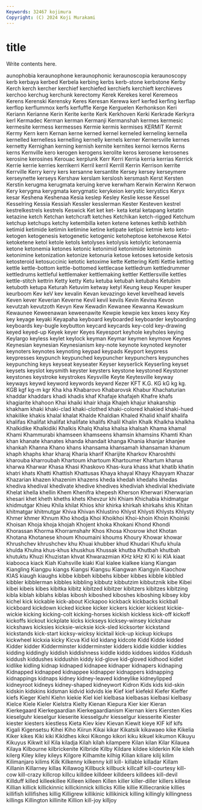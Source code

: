 ```yaml
---
Keywords: 32467 kojimura
Copyright: (C) 2024 Koji Murakami
---
```


# title

Write contents here.



aunophobia keraunophone keraunophonic keraunoscopia keraunoscopy kerb kerbaya kerbed
Kerbela kerbing kerbs kerb-stone kerbstone Kerby Kerch kerch kercher kerchief
kerchiefed kerchiefs kerchieft kerchieves kerchoo kerchug kerchunk kerectomy Kerek Kerekes
kerel Keremeos Kerens Kerenski Kerensky Keres Keresan Kerewa kerf kerfed
kerfing kerflap kerflop kerflummox kerfs kerfuffle Kerge Kerguelen Kerhonkson Keri
Keriann Kerianne Kerin Kerite kerite Kerk Kerkhoven Kerki Kerkrade Kerkyra
kerl Kermadec Kerman kerman Kermanji Kermanshah kermes kermesic kermesite kermess
kermesses Kermie kermis kermises KERMIT Kermit Kermy Kern kern Kernan
kerne kerned kernel kerneled kerneling kernella kernelled kernelless kernelling kernelly
kernels kerner Kernersville kernes kernetty Kernighan kerning kernish kernite kernites
kernoi kernos Kerns kerns Kernville kero kerogen kerogens kerolite keros
kerosene kerosenes kerosine kerosines Kerouac kerplunk Kerr Kerri Kerria kerria
kerrias Kerrick Kerrie kerrie kerries kerrikerri Kerril kerril Kerrill Kerrin
Kerrison kerrite Kerrville Kerry kerry kers kersanne kersantite Kersey kersey
kerseymere kerseynette kerseys Kershaw kerslam kerslosh kersmash Kerst Kersten Kerstin
kerugma kerugmata keruing kerve kerwham Kerwin Kerwinn Kerwon Kery kerygma
kerygmata kerygmatic kerykeion kerystic kerystics Keryx kesar Keshena Keshenaa Kesia
keslep Kesley Keslie kesse Kessel Kesselring Kessia Kessiah Kessler kesslerman
Kester Kesteven kestrel kestrelkestrels kestrels Keswick Ket ket ket- keta
ketal ketapang ketatin ketazine ketch Ketchan ketchcraft ketches Ketchikan ketch-rigged
Ketchum ketchup ketchups ketchy ketembilla keten ketene ketenes kethib kethibh
ketimid ketimide ketimin ketimine ketine ketipate ketipic ketmie keto keto-
ketogen ketogenesis ketogenetic ketogenic ketoheptose ketohexose Ketoi ketoketene ketol ketole
ketols ketolyses ketolysis ketolytic ketonaemia ketone ketonemia ketones ketonic ketonimid
ketonimide ketonimin ketonimine ketonization ketonize ketonuria ketose ketoses ketoside ketosis
ketosteroid ketosuccinic ketotic ketoxime kette Kettering Ketti Kettie ketting kettle
kettle-bottom kettle-bottomed kettlecase kettledrum kettledrummer kettledrums kettleful kettlemaker kettlemaking kettler
Kettlersville kettles kettle-stitch kettrin Ketty ketty Ketu ketuba ketubah ketubahs
Ketubim ketuboth ketupa Keturah Ketuvim ketway ketyl Keung keup Keuper
keuper keurboom Kev keV kev kevalin Kevan kevazingo kevel kevelhead
kevels Keven kever Keverian Keverne Kevil kevil kevils Kevin Kevina
Kevon kevutzah kevutzoth Kevyn Kew Kewadin Kewanee Kewanna Kewaskum Kewaunee
Keweenawan keweenawite Kewpie kewpie kex kexes kexy Key key keyage
keyaki Keyapaha keyboard keyboarded keyboarder keyboarding keyboards key-bugle keybutton keycard
keycards key-cold key-drawing keyed keyed-up Keyek keyer Keyes Keyesport keyhole
keyholes keying Keylargo keyless keylet keylock keyman Keymar keymen keymove
Keynes Keynesian keynesian Keynesianism key-note keynote keynoted keynoter keynoters keynotes
keynoting keypad keypads Keyport keypress keypresses keypunch keypunched keypuncher keypunchers
keypunches keypunching keys keyseat keyseater Keyser keyserlick Keyserling keyset keysets
keyslot keysmith keyster keysters keystone keystoned Keystoner keystones keystroke keystrokes
Keysville Keyte Keytesville keyway keyways keywd keyword keywords keywrd Kezer
KFT K.G. KG kG kg kg. KGB kgf kg-m kgr
Kha kha Khabarovo Khabarovsk Khabur Khachaturian khaddar khaddars khadi khadis
khaf Khafaje khafajeh Khafre khafs khagiarite khahoon Khai khaiki khair
khaja Khajeh khajur khakanship khakham khaki khaki-clad khaki-clothed khaki-colored khakied
khaki-hued khakilike khakis khalal khalat Khalde Khaldian Khaled Khalid khalif
khalifa khalifas Khalifat khalifat khalifate khalifs Khalil Khalin Khalk Khalkha
khalkha Khalkidike Khalkidiki Khalkis Khalq Khalsa khalsa khalsah Khama khamal
Khami Khammurabi khamseen khamseens khamsin khamsins Khamti Khan khan khanate
khanates khanda khandait khanga Khania khanjar khanjee khankah Khanna Khano
khans khansama khansamah khansaman khanum khaph khaphs khar kharaj Kharia
kharif Kharijite Kharkov Kharoshthi kharouba kharroubah Khartoum khartoum Khartoumer Khartum
kharua kharwa Kharwar Khasa Khasi Khaskovo Khas-kura khass khat khatib
khatin khatri khats Khatti Khattish Khattusas Khaya khayal Khayy Khayyam
Khazar Khazarian khazen khazenim khazens kheda khedah khedahs khedas khediva
khedival khedivate khedive khedives khediviah khedivial khediviate Khelat khella khellin
Khem Khenifra khepesh Kherson Kherwari Kherwarian khesari khet kheth kheths
khets Khevzur khi Khiam Khichabia khidmatgar khidmutgar Khieu Khila khilat
Khios khir khirka khirkah khirkahs khis Khitan khitmatgar khitmutgar Khiva
Khivan Khlustino Khlyst Khlysti Khlysts Khlysty Khmer khmer Khnum Kho
khodja Khoi Khoikhoi Khoi-khoin Khoin Khoiniki Khoisan Khoja khoja khojah
Khojent khoka Khokani Khond Khondi Khorassan Khorma Khorramshahr Khos Khosa
Khosrow khot Khotan Khotana Khotanese khoum Khoumaini khoums Khoury Khowar
khowar Khrushchev khrushchev khu Khuai khubber khud Khudari Khufu khula
khulda Khulna khus-khus khuskhus Khussak khutba Khutbah khutbah khutuktu Khuzi
Khuzistan khvat Khwarazmian KHz kHz KI Ki ki KIA kiaat
kiabooca kiack Kiah Kiahsville kiaki Kial kialee kialkee kiang Kiangan
Kiangling Kiangpu kiangs Kiangsi Kiangsu Kiangwan Kiangyin Kiaochow KIAS kiaugh
kiaughs kibbe kibbeh kibbehs kibber kibbes kibble kibbled kibbler kibblerman
kibbles kibbling kibbutz kibbutzim kibbutznik kibe Kibei kibei kibeis kibes
kibitka kibitz kibitzed kibitzer kibitzers kibitzes kibitzing kibla kiblah kiblahs
kiblas kibosh kiboshed kiboshes kiboshing kibsey kiby kichel kick kickable
kick-about Kickapoo kickback kickbacks kickball kickboard kickdown kicked kickee kicker
kickers kickier kickiest kickie-wickie kicking kicking-colt kicking-horses kickish kickless kick-off
kickoff kickoffs kickout kickplate kicks kickseys kicksey-winsey kickshaw kickshaws kicksies
kicksie-wicksie kick-sled kicksorter kickstand kickstands kick-start kicksy-wicksy kicktail kick-up kickup
kickups kickwheel kickxia kicky Kicva Kid kid kidang kidcote Kidd
Kidde kidded Kidder kidder Kidderminster kidderminster kidders kiddie kiddier kiddies
kidding kiddingly kiddish kiddishness kiddle kiddo kiddoes kiddos Kiddush kiddush
kiddushes kiddushin kiddy kid-glove kid-gloved kidhood kidlet kidlike kidling kidnap
kidnaped kidnapee kidnaper kidnapers kidnaping Kidnapped kidnapped kidnappee kidnapper kidnappers
kidnapping kidnappings kidnaps kidney kidney-leaved kidneylike kidneylipped kidneyroot kidneys kidney-shaped
kidneywort Kidron Kids kids kid-skin kidskin kidskins kidsman kidvid kidvids
kie Kief kief kiefekil Kiefer Kieffer kiefs Kieger Kiehl Kiehn
kiekie Kiel kiel kielbasa kielbasas kielbasi kielbasy Kielce Kiele Kieler
Kielstra Kielty Kienan Kiepura Kier kier Kieran Kierkegaard Kierkegaardian Kierkegaardianism
Kiernan kiers Kiersten Kies kieselguhr kieselgur kieserite kiesselguhr kiesselgur kiesserite
Kiester kiester kiesters kiestless Kieta Kiev kiev Kievan Kiewit kieye
KIF kif kifs Kigali Kigensetsu Kihei Kiho Kiirun Kikai kikar
Kikatsik kikawaeo kike Kikelia Kiker kikes Kiki kiki Kikldhes kikoi
Kikongo kikori kiku kikuel kikumon Kikuyu Kikuyus Kikwit kil Kila
kiladja Kilah kilah kilampere Kilan kilan Kilar Kilauea Kilaya Kilbourne
kilbrickenite Kilbride Kilby Kildare kildee kilderkin Kile kileh kilerg Kiley
kiley kileys Kilgore Kilhamite kilhig Kilian kiliare kilij kilim Kilimanjaro
kilims Kilk Kilkenny kilkenny kill kill- killable killadar Killam Killanin
Killarney killas Killawog Killbuck killbuck killcalf kill-courtesy kill-cow kill-crazy killcrop
killcu killdee killdeer killdeers killdees kill-devil Killduff killed killeekillee Killeen
killeen Killen killer killer-diller killers killese Killian killick killickinnic killickinnick
killicks Killie killie Killiecrankie killies killifish killifishes killig Killigrew killikinic
killikinick killing killingly killingness killings Killington killinite Killion kill-joy killjoy
